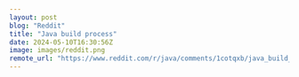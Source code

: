 ```yaml
---
layout: post
blog: "Reddit"
title: "Java build process"
date: 2024-05-10T16:30:56Z
image: images/reddit.png
remote_url: "https://www.reddit.com/r/java/comments/1cotqxb/java_build_process/"
---
```

